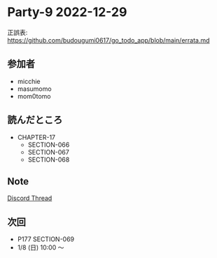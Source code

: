 # Party-9 2022-12-29
正誤表: https://github.com/budougumi0617/go_todo_app/blob/main/errata.md

## 参加者
- micchie
- masumomo
- mom0tomo

## 読んだところ
- CHAPTER-17
  - SECTION-066
  - SECTION-067
  - SECTION-068

## Note
[Discord Thread](https://discord.com/channels/689414179752247409/725156029033218080/1057816238191018034)

## 次回
- P177 SECTION-069
- 1/8 (日) 10:00 〜
